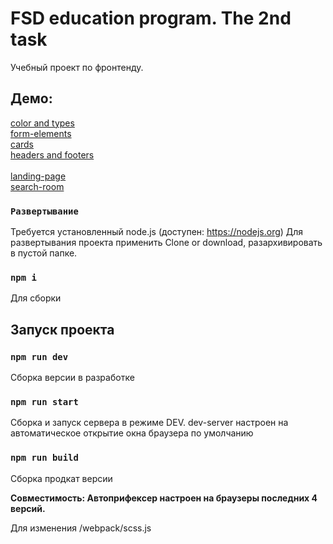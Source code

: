 # FSD education program. The 2nd task
Учебный проект по фронтенду. 

## Демо:
[color and types](http://toxin.lokalin.ru/colors-and-types.html)<br>
[form-elements](http://toxin.lokalin.ru/form-elements.html)<br>
[cards](http://toxin.lokalin.ru/cards.html)<br>
[headers and footers](http://toxin.lokalin.ru/headers-and-footers.html)<br><br>
[landing-page](http://toxin.lokalin.ru/landing-page.html)<br>
[search-room](http://toxin.lokalin.ru/search-room.html)<br>


### `Развертывание`

Требуется установленный node.js (доступен: https://nodejs.org)
Для развертывания проекта применить Clone or download, разархивировать в пустой папке.


### `npm i`
Для сборки 


## Запуск проекта

### `npm run dev`

Сборка версии в разработке

### `npm run start`

Cборка и запуск сервера в режиме DEV. dev-server настроен на автоматическое открытие окна браузера по умолчанию

### `npm run build`

Сборка продкат версии

**Совместимость: Автоприфексер настроен на браузеры последних 4 версий.**

Для изменения /webpack/scss.js
